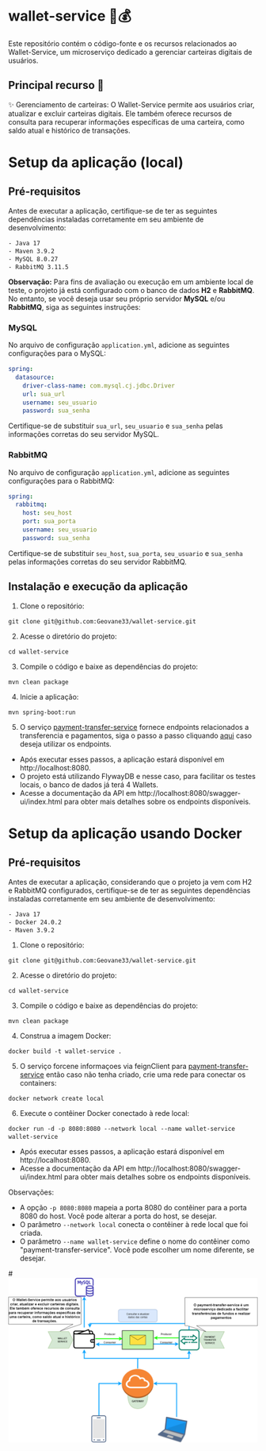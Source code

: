 # wallet-service 🎩💰

Este repositório contém o código-fonte e os recursos relacionados ao Wallet-Service, um microserviço dedicado a gerenciar carteiras digitais de usuários.

## Principal recurso 🚀
✨ Gerenciamento de carteiras: O Wallet-Service permite aos usuários criar, atualizar e excluir carteiras digitais. Ele também oferece recursos de consulta para recuperar informações específicas de uma carteira, como saldo atual e histórico de transações.

# Setup da aplicação (local)
## Pré-requisitos
Antes de executar a aplicação, certifique-se de ter as seguintes dependências instaladas corretamente em seu ambiente de desenvolvimento:
```
- Java 17
- Maven 3.9.2
- MySQL 8.0.27
- RabbitMQ 3.11.5
```

**Observação:** Para fins de avaliação ou execução em um ambiente local de teste, o projeto já está configurado com o banco de dados **H2** e **RabbitMQ**. No entanto, se você deseja usar seu próprio servidor **MySQL** e/ou **RabbitMQ**, siga as seguintes instruções:

### MySQL
No arquivo de configuração `application.yml`, adicione as seguintes configurações para o MySQL:


```yaml
spring:
  datasource:
    driver-class-name: com.mysql.cj.jdbc.Driver
    url: sua_url
    username: seu_usuario
    password: sua_senha
```

Certifique-se de substituir `sua_url`, `seu_usuario` e `sua_senha` pelas informações corretas do seu servidor MySQL.

### RabbitMQ
No arquivo de configuração  `application.yml`, adicione as seguintes configurações para o RabbitMQ:



```yaml
spring:
  rabbitmq:
    host: seu_host
    port: sua_porta
    username: seu_usuario
    password: sua_senha
```

Certifique-se de substituir `seu_host`, `sua_porta`, `seu_usuario` e `sua_senha` pelas informações corretas do seu servidor RabbitMQ.

## Instalação e execução da aplicação

1. Clone o repositório:
```
git clone git@github.com:Geovane33/wallet-service.git
```

2. Acesse o diretório do projeto:
```
cd wallet-service
```

3. Compile o código e baixe as dependências do projeto:
```
mvn clean package
```

4. Inicie a aplicação:
```
mvn spring-boot:run
```
5. O serviço [payment-transfer-service](https://github.com/Geovane33/payment-transfer-service) fornece endpoints relacionados a transferencia e pagamentos, siga o passo a passo cliquando [aqui](https://github.com/Geovane33/payment-transfer-service) caso deseja utilizar os endpoints.

- Após executar esses passos, a aplicação estará disponível em http://localhost:8080.
- O projeto está utilizando FlywayDB e nesse caso, para facilitar os testes locais, o banco de dados já terá 4 Wallets.
- Acesse a documentação da API em http://localhost:8080/swagger-ui/index.html para obter mais detalhes sobre os endpoints disponíveis.

# Setup da aplicação usando Docker

## Pré-requisitos
Antes de executar a aplicação, considerando que o projeto ja vem com H2 e RabbitMQ configurados, certifique-se de ter as seguintes dependências instaladas corretamente em seu ambiente de desenvolvimento:
```
- Java 17
- Docker 24.0.2
- Maven 3.9.2
```
1. Clone o repositório:
```
git clone git@github.com:Geovane33/wallet-service.git
```

2. Acesse o diretório do projeto:
```
cd wallet-service
```

3. Compile o código e baixe as dependências do projeto:
```
mvn clean package
```

4. Construa a imagem Docker:
```
docker build -t wallet-service .
```

5. O serviço forcene informaçoes via feignClient para [payment-transfer-service](https://github.com/Geovane33/payment-transfer-service) então caso não tenha criado, crie uma rede para conectar os containers:
```
docker network create local
```

6. Execute o contêiner Docker conectado à rede local:
```
docker run -d -p 8080:8080 --network local --name wallet-service wallet-service
```

- Após executar esses passos, a aplicação estará disponível em http://localhost:8080.
- Acesse a documentação da API em http://localhost:8080/swagger-ui/index.html para obter mais detalhes sobre os endpoints disponíveis.

Observações:
- A opção `-p 8080:8080` mapeia a porta 8080 do contêiner para a porta 8080 do host. Você pode alterar a porta do host, se desejar.
- O parâmetro `--network local` conecta o contêiner à rede local que foi criada.
- O parâmetro `--name wallet-service` define o nome do contêiner como "payment-transfer-service". Você pode escolher um nome diferente, se desejar.

#![wallet comunicações](wallet.png)

